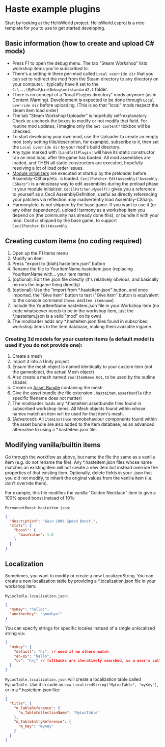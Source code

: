 ﻿Haste example plugins
===

Start by looking at the HelloWorld project. HelloWorld.csproj is a nice template for you to use to get started developing.

## Basic information (how to create and upload C# mods)

- Press F1 to open the debug menu. The tab "Steam Workshop" lists workshop items you're subscribed to.
- There's a setting in there per-mod called `Local override dir` that you can set to redirect the mod from the Steam directory to any directory on your computer. I typically have it set to the `C:\...\MyMod\bin\Debug\netstandard2.1` folder.
- There is no concept of a "local `Plugins` directory" mods anymore (as in Content Warning). Development is expected to be done through `Local override dir` before uploading. (This is so that "local" mods respect the steam item load order)
- The tab  "Steam Workshop Uploader" is hopefully self-explanatory. Check or uncheck the boxes to modify or not modify that field. For routine mod updates, I imagine only the `Set content?` tickbox will be checked.
- To start developing your own mod, use the Uploader to create an empty mod (only setting title/description, for example), subscribe to it, then set the `Local override dir` to your mod's build directory.
- Any type marked with `[LandfallPlugin]` will have its static constructor ran on mod load, after the game has booted. All mod assemblies are loaded, and THEN all static constructors are executed, hopefully resolving a lot of load order issues.
- [Module initializers](https://learn.microsoft.com/en-us/dotnet/csharp/language-reference/proposals/csharp-9.0/module-initializers) are executed at startup by the preloader before Assembly-CSharp/etc. is loaded. `CecilPatcher.EditAssembly("Assembly-CSharp")` is a nice/easy way to edit assemblies during the preload phase in your module initializer. `CecilPatcher.Myself()` gives you a reference to yourself as a Cecil AssemblyDefinition, useful as directly referencing your patches via reflection may inadvertently load Assembly-CSharp.
- Harmony/etc. is not shipped by the base game. If you want to use it (or any other dependency), upload Harmony as a workshop item you depend on (the community has already done this), or bundle it with your mod. Cecil *is* shipped by the base game, to support `CecilPatcher.EditAssembly`.

## Creating custom items (no coding required)

1) Open up the F1 Items menu
2) Modify an item
3) Press "export to \[blah\].hasteitem.json" button
4) Rename the file to YourItemName.hasteitem.json (replacing YourItemName with... your item name)
5) (optional): Edit the .json file directly (it's relatively obvious, and basically mirrors the ingame thing directly)
6) (optional): Use the "import from \*.hasteitem.json" button, and once imported, the "Give item" button to test ("Give item" button is equivalent to the console command `Items.AddItem itemname`)
7) Include the YourItemName.hasteitem.json file in your Workshop item (no code whatsoever needs to be in the workshop item, just the \*.hasteitem.json is a valid "mod" on its own)
8) The modloader adds any \*.hasteitem.json files found in subscribed workshop items to the item database, making them available ingame.

### Creating 3d models for your custom items (a default model is used if you do not provide one):

1) Create a mesh
2) Import it into a Unity project
3) Ensure the mesh object is named identically to your custom item (not the gameobject, the actual Mesh object)
4) Also create a mesh named `YourItemName.001`, to be used by the outline shader.
5) Create an [Asset Bundle](https://docs.unity3d.com/Manual/AssetBundlesIntro.html) containing the mesh
6) Give the asset bundle the file extension `.hasteitem.assetbundle` (the specific filename does not matter)
7) The modloader loads any \*.hasteitem.assetbundle files found in subscribed workshop items. All Mesh objects found within whose names match an item will be used for that item's mesh.
8) (Advanced): All `ItemInstance` monobehaviour components found within the asset bundle are also added to the item database, as an advanced alternative to using a \*.hasteitem.json file.

## Modifying vanilla/builtin items

Go through the workflow as above, but name the file the same as a vanilla item (e.g. do not rename the file). Any \*.hasteitem.json files whose name matches an existing item will not create a new item but instead override the properties of that existing item. Optionally, delete fields in your .json that you did not modify, to inherit the original values from the vanilla item (i.e. don't override them).

For example, this file modifies the vanilla "Golden Necklace" item to give a 100% speed boost instead of 10%:

`PermanentBoost.hasteitem.json`:

```json
{
  "description": "Gain 100% Speed Boost.",
  "stats": {
    "boost": {
      "baseValue": 1.0
    }
  }
}
```

## Localization

Sometimes, you want to modify or create a new LocalizedString. You can create a new localization table by providing a \*.localization.json file in your workshop item:

`MyLocTable.localization.json`:

```json
{
  "myKey": "hello!",
  "anotherKey": "goodbye!"
}
```

You can specify strings for specific locales instead of a single unlocalized string via:

```json
{
  "myKey": {
    "default": "hi", // used if no others match
    "en-US": "hello",
    "sv": "hej" // fallbacks are iteratively searched, so a user's culture of sv-SE will also try sv
  }
}
```

`MyLocTable.localization.json` will create a localization table called `MyLocTable`. Use it in code as `new LocalizedString("MyLocTable", "myKey")`, or in a \*.hasteitem.json like:

```json
{
  "title": {
    "m_TableReference": {
      "m_TableCollectionName": "MyLocTable"
    },
    "m_TableEntryReference": {
      "m_Key": "myKey"
    }
  }
}
```
